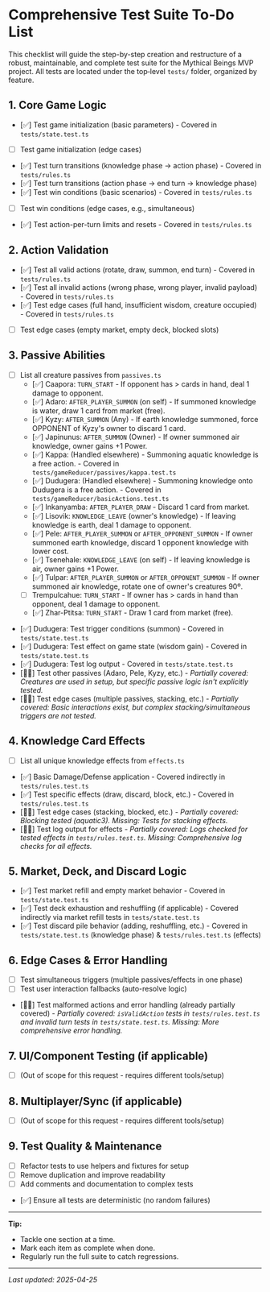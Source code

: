 # Comprehensive Test Suite To-Do List

This checklist will guide the step-by-step creation and restructure of a robust, maintainable, and complete test suite for the Mythical Beings MVP project. All tests are located under the top‑level `tests/` folder, organized by feature.

## 1. Core Game Logic
- [✅] Test game initialization (basic parameters) - Covered in `tests/state.test.ts`
- [ ] Test game initialization (edge cases)
- [✅] Test turn transitions (knowledge phase -> action phase) - Covered in `tests/rules.ts`
- [✅] Test turn transitions (action phase -> end turn -> knowledge phase)
- [✅] Test win conditions (basic scenarios) - Covered in `tests/rules.ts`
- [ ] Test win conditions (edge cases, e.g., simultaneous)
- [✅] Test action-per-turn limits and resets - Covered in `tests/rules.ts`

## 2. Action Validation
- [✅] Test all valid actions (rotate, draw, summon, end turn) - Covered in `tests/rules.ts`
- [✅] Test all invalid actions (wrong phase, wrong player, invalid payload) - Covered in `tests/rules.ts`
- [✅] Test edge cases (full hand, insufficient wisdom, creature occupied) - Covered in `tests/rules.ts`
- [ ] Test edge cases (empty market, empty deck, blocked slots)

## 3. Passive Abilities
- [ ] List all creature passives from `passives.ts`
  - [✅] Caapora: `TURN_START` - If opponent has > cards in hand, deal 1 damage to opponent.
  - [✅] Adaro: `AFTER_PLAYER_SUMMON` (on self) - If summoned knowledge is water, draw 1 card from market (free).
  - [✅] Kyzy: `AFTER_SUMMON` (Any) - If earth knowledge summoned, force OPPONENT of Kyzy's owner to discard 1 card.
  - [✅] Japinunus: `AFTER_SUMMON` (Owner) - If owner summoned air knowledge, owner gains +1 Power.
  - [✅] Kappa: (Handled elsewhere) - Summoning aquatic knowledge is a free action. - Covered in `tests/gameReducer/passives/kappa.test.ts`
  - [✅] Dudugera: (Handled elsewhere) - Summoning knowledge onto Dudugera is a free action. - Covered in `tests/gameReducer/basicActions.test.ts`
  - [✅] Inkanyamba: `AFTER_PLAYER_DRAW` - Discard 1 card from market.
  - [✅] Lisovik: `KNOWLEDGE_LEAVE` (owner's knowledge) - If leaving knowledge is earth, deal 1 damage to opponent.
  - [✅] Pele: `AFTER_PLAYER_SUMMON` or `AFTER_OPPONENT_SUMMON` - If owner summoned earth knowledge, discard 1 opponent knowledge with lower cost.
  - [✅] Tsenehale: `KNOWLEDGE_LEAVE` (on self) - If leaving knowledge is air, owner gains +1 Power.
  - [✅] Tulpar: `AFTER_PLAYER_SUMMON` or `AFTER_OPPONENT_SUMMON` - If owner summoned air knowledge, rotate one of owner's creatures 90º.
  - [ ] Trempulcahue: `TURN_START` - If owner has > cards in hand than opponent, deal 1 damage to opponent.
  - [✅] Zhar-Ptitsa: `TURN_START` - Draw 1 card from market (free).
- [✅] Dudugera: Test trigger conditions (summon) - Covered in `tests/state.test.ts`
- [✅] Dudugera: Test effect on game state (wisdom gain) - Covered in `tests/state.test.ts`
- [✅] Dudugera: Test log output - Covered in `tests/state.test.ts`
- [🤼🏾] Test other passives (Adaro, Pele, Kyzy, etc.) - *Partially covered: Creatures are used in setup, but specific passive logic isn't explicitly tested.*
- [🤼🏾] Test edge cases (multiple passives, stacking, etc.) - *Partially covered: Basic interactions exist, but complex stacking/simultaneous triggers are not tested.*

## 4. Knowledge Card Effects
- [ ] List all unique knowledge effects from `effects.ts`
- [✅] Basic Damage/Defense application - Covered indirectly in `tests/rules.test.ts`
- [✅] Test specific effects (draw, discard, block, etc.) - Covered in `tests/rules.test.ts`
- [🤼🏾] Test edge cases (stacking, blocked, etc.) - *Partially covered: Blocking tested (aquatic3). Missing: Tests for stacking effects.*
- [🤼🏾] Test log output for effects - *Partially covered: Logs checked for tested effects in `tests/rules.test.ts`. Missing: Comprehensive log checks for all effects.*

## 5. Market, Deck, and Discard Logic
- [✅] Test market refill and empty market behavior - Covered in `tests/state.test.ts`
- [✅] Test deck exhaustion and reshuffling (if applicable) - Covered indirectly via market refill tests in `tests/state.test.ts`
- [✅] Test discard pile behavior (adding, reshuffling, etc.) - Covered in `tests/state.test.ts` (knowledge phase) & `tests/rules.test.ts` (effects)

## 6. Edge Cases & Error Handling
- [ ] Test simultaneous triggers (multiple passives/effects in one phase)
- [ ] Test user interaction fallbacks (auto-resolve logic)
- [🤼🏾] Test malformed actions and error handling (already partially covered) - *Partially covered: `isValidAction` tests in `tests/rules.test.ts` and invalid turn tests in `tests/state.test.ts`. Missing: More comprehensive error handling.*

## 7. UI/Component Testing (if applicable)
- [ ] (Out of scope for this request - requires different tools/setup)

## 8. Multiplayer/Sync (if applicable)
- [ ] (Out of scope for this request - requires different tools/setup)

## 9. Test Quality & Maintenance
- [ ] Refactor tests to use helpers and fixtures for setup
- [ ] Remove duplication and improve readability
- [ ] Add comments and documentation to complex tests
- [✅] Ensure all tests are deterministic (no random failures)

---

**Tip:**
- Tackle one section at a time.
- Mark each item as complete when done.
- Regularly run the full suite to catch regressions.

---

*Last updated: 2025-04-25*
